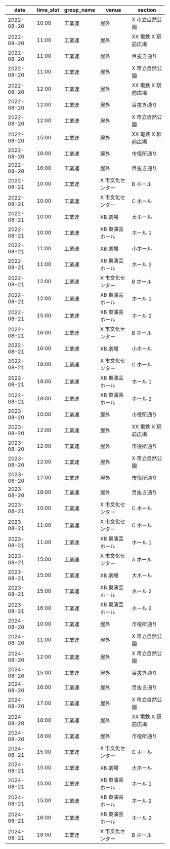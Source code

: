 |    date    | time_slot | group_name |   venue   |   section    |
|------------|-----------|------------|-----------|--------------|
| 2022-08-20 | 10:00     | 工業連        | 屋外        | X 市立自然公園     |
| 2022-08-20 | 11:00     | 工業連        | 屋外        | XX 電鉄 X 駅前広場 |
| 2022-08-20 | 11:00     | 工業連        | 屋外        | 目抜き通り        |
| 2022-08-20 | 11:00     | 工業連        | 屋外        | X 市立自然公園     |
| 2022-08-20 | 12:00     | 工業連        | 屋外        | XX 電鉄 X 駅前広場 |
| 2022-08-20 | 12:00     | 工業連        | 屋外        | 目抜き通り        |
| 2022-08-20 | 12:00     | 工業連        | 屋外        | X 市立自然公園     |
| 2022-08-20 | 15:00     | 工業連        | 屋外        | XX 電鉄 X 駅前広場 |
| 2022-08-20 | 16:00     | 工業連        | 屋外        | 市役所通り        |
| 2022-08-20 | 16:00     | 工業連        | 屋外        | 目抜き通り        |
| 2022-08-21 | 10:00     | 工業連        | X 市文化センター | B ホール        |
| 2022-08-21 | 10:00     | 工業連        | X 市文化センター | C ホール        |
| 2022-08-21 | 10:00     | 工業連        | XB 劇場     | 大ホール         |
| 2022-08-21 | 10:00     | 工業連        | XB 東演芸ホール | ホール 1        |
| 2022-08-21 | 11:00     | 工業連        | XB 劇場     | 小ホール         |
| 2022-08-21 | 11:00     | 工業連        | XB 東演芸ホール | ホール 2        |
| 2022-08-21 | 12:00     | 工業連        | X 市文化センター | B ホール        |
| 2022-08-21 | 12:00     | 工業連        | XB 東演芸ホール | ホール 1        |
| 2022-08-21 | 15:00     | 工業連        | XB 東演芸ホール | ホール 2        |
| 2022-08-21 | 16:00     | 工業連        | X 市文化センター | B ホール        |
| 2022-08-21 | 16:00     | 工業連        | XB 劇場     | 小ホール         |
| 2022-08-21 | 18:00     | 工業連        | X 市文化センター | C ホール        |
| 2022-08-21 | 18:00     | 工業連        | XB 東演芸ホール | ホール 1        |
| 2022-08-21 | 18:00     | 工業連        | XB 東演芸ホール | ホール 2        |
| 2023-08-20 | 10:00     | 工業連        | 屋外        | 市役所通り        |
| 2023-08-20 | 12:00     | 工業連        | 屋外        | XX 電鉄 X 駅前広場 |
| 2023-08-20 | 12:00     | 工業連        | 屋外        | 市役所通り        |
| 2023-08-20 | 12:00     | 工業連        | 屋外        | X 市立自然公園     |
| 2023-08-20 | 17:00     | 工業連        | 屋外        | 市役所通り        |
| 2023-08-20 | 18:00     | 工業連        | 屋外        | 目抜き通り        |
| 2023-08-21 | 10:00     | 工業連        | X 市文化センター | C ホール        |
| 2023-08-21 | 11:00     | 工業連        | X 市文化センター | C ホール        |
| 2023-08-21 | 11:00     | 工業連        | XB 東演芸ホール | ホール 1        |
| 2023-08-21 | 15:00     | 工業連        | X 市文化センター | A ホール        |
| 2023-08-21 | 15:00     | 工業連        | XB 劇場     | 大ホール         |
| 2023-08-21 | 15:00     | 工業連        | XB 東演芸ホール | ホール 2        |
| 2023-08-21 | 16:00     | 工業連        | XB 東演芸ホール | ホール 2        |
| 2024-08-20 | 10:00     | 工業連        | 屋外        | 市役所通り        |
| 2024-08-20 | 11:00     | 工業連        | 屋外        | X 市立自然公園     |
| 2024-08-20 | 12:00     | 工業連        | 屋外        | X 市立自然公園     |
| 2024-08-20 | 15:00     | 工業連        | 屋外        | 目抜き通り        |
| 2024-08-20 | 16:00     | 工業連        | 屋外        | 目抜き通り        |
| 2024-08-20 | 17:00     | 工業連        | 屋外        | X 市立自然公園     |
| 2024-08-20 | 18:00     | 工業連        | 屋外        | XX 電鉄 X 駅前広場 |
| 2024-08-20 | 18:00     | 工業連        | 屋外        | 市役所通り        |
| 2024-08-21 | 15:00     | 工業連        | X 市文化センター | C ホール        |
| 2024-08-21 | 15:00     | 工業連        | XB 劇場     | 大ホール         |
| 2024-08-21 | 15:00     | 工業連        | XB 東演芸ホール | ホール 1        |
| 2024-08-21 | 15:00     | 工業連        | XB 東演芸ホール | ホール 2        |
| 2024-08-21 | 16:00     | 工業連        | XB 東演芸ホール | ホール 2        |
| 2024-08-21 | 18:00     | 工業連        | X 市文化センター | B ホール        |
